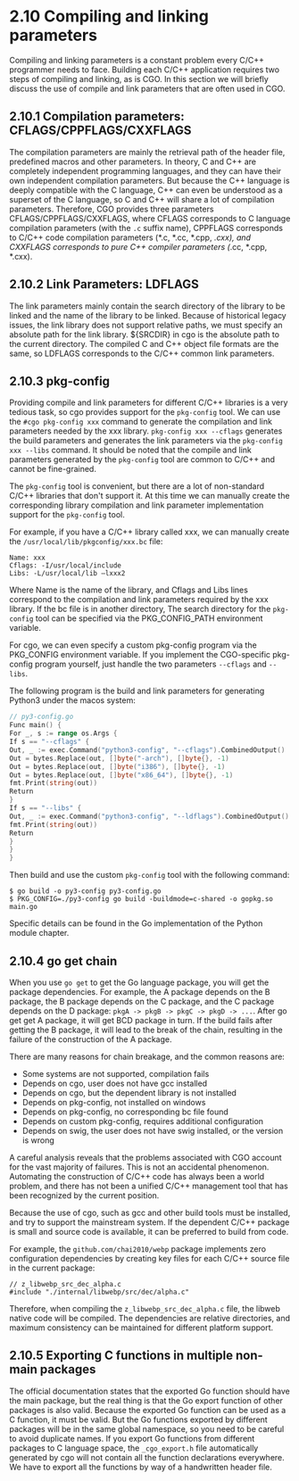 # 2.10 Compiling and linking parameters

Compiling and linking parameters is a constant problem every C/C++ programmer needs to face. Building each C/C++ application requires two steps of compiling and linking, as is CGO.
In this section we will briefly discuss the use of compile and link parameters that are often used in CGO.

## 2.10.1 Compilation parameters: CFLAGS/CPPFLAGS/CXXFLAGS

The compilation parameters are mainly the retrieval path of the header file, predefined macros and other parameters. In theory, C and C++ are completely independent programming languages, and they can have their own independent compilation parameters.
But because the C++ language is deeply compatible with the C language, C++ can even be understood as a superset of the C language, so C and C++ will share a lot of compilation parameters.
Therefore, CGO provides three parameters CFLAGS/CPPFLAGS/CXXFLAGS, where CFLAGS corresponds to C language compilation parameters (with the `.c` suffix name),
CPPFLAGS corresponds to C/C++ code compilation parameters (*.c, *.cc, *.cpp, *.cxx), and CXXFLAGS corresponds to pure C++ compiler parameters (*.cc, *.cpp, *.cxx).

## 2.10.2 Link Parameters: LDFLAGS

The link parameters mainly contain the search directory of the library to be linked and the name of the library to be linked. Because of historical legacy issues, the link library does not support relative paths, we must specify an absolute path for the link library.
${SRCDIR} in cgo is the absolute path to the current directory. The compiled C and C++ object file formats are the same, so LDFLAGS corresponds to the C/C++ common link parameters.

## 2.10.3 pkg-config

Providing compile and link parameters for different C/C++ libraries is a very tedious task, so cgo provides support for the `pkg-config` tool.
We can use the `#cgo pkg-config xxx` command to generate the compilation and link parameters needed by the xxx library.
`pkg-config xxx --cflags` generates the build parameters and generates the link parameters via the `pkg-config xxx --libs` command.
It should be noted that the compile and link parameters generated by the `pkg-config` tool are common to C/C++ and cannot be fine-grained.

The `pkg-config` tool is convenient, but there are a lot of non-standard C/C++ libraries that don't support it.
At this time we can manually create the corresponding library compilation and link parameter implementation support for the `pkg-config` tool.

For example, if you have a C/C++ library called xxx, we can manually create the `/usr/local/lib/pkgconfig/xxx.bc` file:

```
Name: xxx
Cflags: -I/usr/local/include
Libs: -L/usr/local/lib –lxxx2
```

Where Name is the name of the library, and Cflags and Libs lines correspond to the compilation and link parameters required by the xxx library. If the bc file is in another directory,
The search directory for the `pkg-config` tool can be specified via the PKG_CONFIG_PATH environment variable.

For cgo, we can even specify a custom pkg-config program via the PKG_CONFIG environment variable.
If you implement the CGO-specific pkg-config program yourself, just handle the two parameters `--cflags` and `--libs`.

The following program is the build and link parameters for generating Python3 under the macos system:

```go
// py3-config.go
Func main() {
For _, s := range os.Args {
If s == "--cflags" {
Out, _ := exec.Command("python3-config", "--cflags").CombinedOutput()
Out = bytes.Replace(out, []byte("-arch"), []byte{}, -1)
Out = bytes.Replace(out, []byte("i386"), []byte{}, -1)
Out = bytes.Replace(out, []byte("x86_64"), []byte{}, -1)
fmt.Print(string(out))
Return
}
If s == "--libs" {
Out, _ := exec.Command("python3-config", "--ldflags").CombinedOutput()
fmt.Print(string(out))
Return
}
}
}
```

Then build and use the custom `pkg-config` tool with the following command:

```
$ go build -o py3-config py3-config.go
$ PKG_CONFIG=./py3-config go build -buildmode=c-shared -o gopkg.so main.go
```

Specific details can be found in the Go implementation of the Python module chapter.

## 2.10.4 go get chain

When you use `go get` to get the Go language package, you will get the package dependencies. For example, the A package depends on the B package, the B package depends on the C package, and the C package depends on the D package:
`pkgA -> pkgB -> pkgC -> pkgD -> ...`. After go get get A package, it will get BCD package in turn.
If the build fails after getting the B package, it will lead to the break of the chain, resulting in the failure of the construction of the A package.

There are many reasons for chain breakage, and the common reasons are:

- Some systems are not supported, compilation fails
- Depends on cgo, user does not have gcc installed
- Depends on cgo, but the dependent library is not installed
- Depends on pkg-config, not installed on windows
- Depends on pkg-config, no corresponding bc file found
- Depends on custom pkg-config, requires additional configuration
- Depends on swig, the user does not have swig installed, or the version is wrong

A careful analysis reveals that the problems associated with CGO account for the vast majority of failures. This is not an accidental phenomenon.
Automating the construction of C/C++ code has always been a world problem, and there has not been a unified C/C++ management tool that has been recognized by the current position.

Because the use of cgo, such as gcc and other build tools must be installed, and try to support the mainstream system.
If the dependent C/C++ package is small and source code is available, it can be preferred to build from code.

For example, the `github.com/chai2010/webp` package implements zero configuration dependencies by creating key files for each C/C++ source file in the current package:

```
// z_libwebp_src_dec_alpha.c
#include "./internal/libwebp/src/dec/alpha.c"
```

Therefore, when compiling the `z_libwebp_src_dec_alpha.c` file, the libweb native code will be compiled.
The dependencies are relative directories, and maximum consistency can be maintained for different platform support.

## 2.10.5 Exporting C functions in multiple non-main packages

The official documentation states that the exported Go function should have the main package, but the real thing is that the Go export function of other packages is also valid.
Because the exported Go function can be used as a C function, it must be valid. But the Go functions exported by different packages will be in the same global namespace, so you need to be careful to avoid duplicate names.
If you export Go functions from different packages to C language space, the `_cgo_export.h` file automatically generated by cgo will not contain all the function declarations everywhere.
We have to export all the functions by way of a handwritten header file.